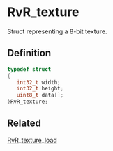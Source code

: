 # RvR_texture

Struct representing a 8-bit texture.

## Definition

```c
typedef struct
{
   int32_t width;
   int32_t height;
   uint8_t data[];
}RvR_texture;
```

## Related

[RvR_texture_load](/rvr/rvr/texture_load)
